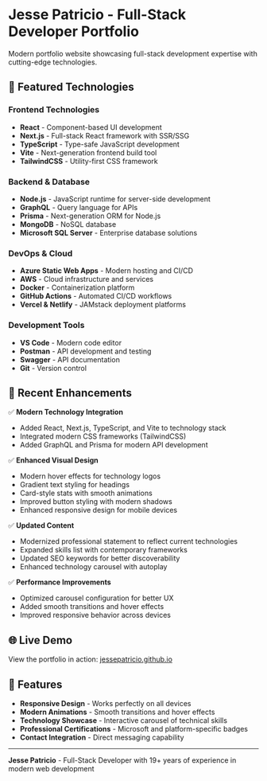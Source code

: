 # Jesse Patricio - Full-Stack Developer Portfolio

Modern portfolio website showcasing full-stack development expertise with cutting-edge technologies.

## 🚀 Featured Technologies

### Frontend Technologies
- **React** - Component-based UI development
- **Next.js** - Full-stack React framework with SSR/SSG
- **TypeScript** - Type-safe JavaScript development
- **Vite** - Next-generation frontend build tool
- **TailwindCSS** - Utility-first CSS framework

### Backend & Database
- **Node.js** - JavaScript runtime for server-side development
- **GraphQL** - Query language for APIs
- **Prisma** - Next-generation ORM for Node.js
- **MongoDB** - NoSQL database
- **Microsoft SQL Server** - Enterprise database solutions

### DevOps & Cloud
- **Azure Static Web Apps** - Modern hosting and CI/CD
- **AWS** - Cloud infrastructure and services
- **Docker** - Containerization platform
- **GitHub Actions** - Automated CI/CD workflows
- **Vercel & Netlify** - JAMstack deployment platforms

### Development Tools
- **VS Code** - Modern code editor
- **Postman** - API development and testing
- **Swagger** - API documentation
- **Git** - Version control

## 🔧 Recent Enhancements

✅ **Modern Technology Integration**
- Added React, Next.js, TypeScript, and Vite to technology stack
- Integrated modern CSS frameworks (TailwindCSS)
- Added GraphQL and Prisma for modern API development

✅ **Enhanced Visual Design**
- Modern hover effects for technology logos
- Gradient text styling for headings
- Card-style stats with smooth animations
- Improved button styling with modern shadows
- Enhanced responsive design for mobile devices

✅ **Updated Content**
- Modernized professional statement to reflect current technologies
- Expanded skills list with contemporary frameworks
- Updated SEO keywords for better discoverability
- Enhanced technology carousel with autoplay

✅ **Performance Improvements**
- Optimized carousel configuration for better UX
- Added smooth transitions and hover effects
- Improved responsive behavior across devices

## 🌐 Live Demo

View the portfolio in action: [jessepatricio.github.io](http://jessepatricio.github.io)

## 📱 Features

- **Responsive Design** - Works perfectly on all devices
- **Modern Animations** - Smooth transitions and hover effects
- **Technology Showcase** - Interactive carousel of technical skills
- **Professional Certifications** - Microsoft and platform-specific badges
- **Contact Integration** - Direct messaging capability

---

**Jesse Patricio** - Full-Stack Developer with 19+ years of experience in modern web development
